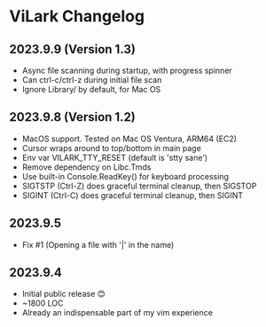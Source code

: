 # ViLark Changelog

## 2023.9.9 (Version 1.3)
* Async file scanning during startup, with progress spinner
* Can ctrl-c/ctrl-z during initial file scan
* Ignore Library/ by default, for Mac OS

## 2023.9.8 (Version 1.2)
* MacOS support.  Tested on Mac OS Ventura, ARM64 (EC2)
* Cursor wraps around to top/bottom in main page
* Env var VILARK_TTY_RESET (default is 'stty sane')
* Remove dependency on Libc.Tmds
* Use built-in Console.ReadKey() for keyboard processing
* SIGTSTP (Ctrl-Z) does graceful terminal cleanup, then SIGSTOP
* SIGINT (Ctrl-C) does graceful terminal cleanup, then SIGINT

## 2023.9.5
* Fix #1 (Opening a file with '|' in the name)

## 2023.9.4
* Initial public release 😊
* ~1800 LOC
* Already an indispensable part of my vim experience

